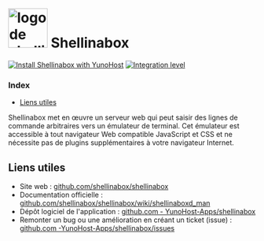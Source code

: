 # <img src="/images/shellinabox_logo.svg" height="80px" alt="logo de shellinabox"> Shellinabox

[![Install Shellinabox with YunoHost](https://install-app.yunohost.org/install-with-yunohost.svg)](https://install-app.yunohost.org/?app=shellinabox) [![Integration level](https://dash.yunohost.org/integration/shellinabox.svg)](https://dash.yunohost.org/appci/app/shellinabox)

### Index

- [Liens utiles](#liens-utiles)

Shellinabox met en œuvre un serveur web qui peut saisir des lignes de commande arbitraires vers un émulateur de terminal. Cet émulateur est accessible à tout navigateur Web compatible JavaScript et CSS et ne nécessite pas de plugins supplémentaires à votre navigateur Internet.

## Liens utiles

+ Site web : [github.com/shellinabox/shellinabox](https://github.com/shellinabox/shellinabox)
+ Documentation officielle : [github.com/shellinabox/shellinabox/wiki/shellinaboxd_man](https://github.com/shellinabox/shellinabox/wiki/shellinaboxd_man)
+ Dépôt logiciel de l'application : [github.com - YunoHost-Apps/shellinabox](https://github.com/YunoHost-Apps/shellinabox_ynh)
+ Remonter un bug ou une amélioration en créant un ticket (issue) : [github.com -YunoHost-Apps/shellinabox/issues](https://github.com/YunoHost-Apps/shellinabox_ynh/issues)
